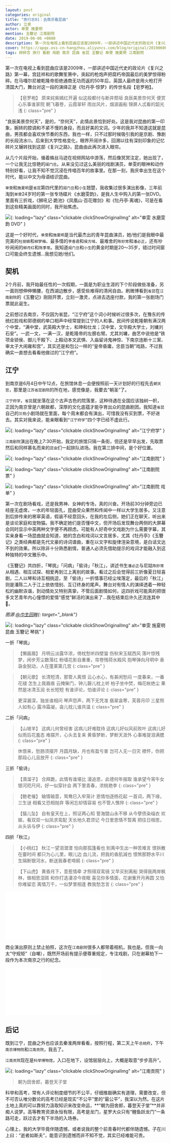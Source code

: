 ```yaml
---
layout: post
categories: original
title: "旅行志01：去南京看昆曲"
author: 立泉
actor: 单雯 施夏明
mention: 玉簪记 江南剧院
date: 2019-06-06 +0800
description: 第一次在电视上看到昆曲应该是2009年，一部讲述中国近代史的政论片《复兴之路》第一幕，宫廷祥和的歌舞笙箫中，突起的枪炮声把腐朽帝国最后的美梦惊得粉碎。在马嘎尔尼被乾隆帝拒绝通商无功而返的50年后，英国人最终是用火枪打开清国大门，舞台对这一段的演绎正是《牡丹亭·惊梦》的传世名段【皂罗袍】。
cover: https://apqx.oss-cn-hangzhou.aliyuncs.com/blog/original/20190606/shanwen_shixiaming_yuzanji_thumb.jpg
tags: 碎碎念 旅行 看剧 戏剧 南京 昆曲 省昆 玉簪记 单雯 施夏明 江南剧院
---
```


第一次在电视上看到昆曲应该是2009年，一部讲述中国近代史的政论片《复兴之路》第一幕，宫廷祥和的歌舞笙箫中，突起的枪炮声把腐朽帝国最后的美梦惊得粉碎。在马嘎尔尼被乾隆帝拒绝通商无功而返的50年后，英国人最终是用火枪打开清国大门，舞台对这一段的演绎正是《牡丹亭·惊梦》的传世名段【皂罗袍】。

>【皂罗袍】 
原来姹紫嫣红开遍
似这般都付与断井颓垣
良辰美景奈何天
便赏心乐事谁家院
朝飞暮卷，云霞翠轩
雨丝风片，烟波画船
锦屏人忒看的韶光浅
{: class="pre" }

“良辰美景奈何天”，是的，“奈何天”，此情此景恰到好处。这是我对昆曲的第一印象，婉转的腔调和不紧不慢的身段，而且好美的文词。少年的我并不知道这就是昆曲，男孩都会喜欢快节奏的东西，我也一样，只不过那时候吸引我的是京剧、豫剧的长段流水🙄。后来到大学性格变化，眼界开阔许多，回溯以往有深刻印象的记忆碎片又辗转找到这部《复兴之路》，昆曲由此再次进入眼帘。

从几个片段开始，循着蛛丝马迹在视频网站中游荡，然后像冥冥注定，她出现了，一个让我无比惊艳的`闺门旦`。从来没见过这么美丽的戏剧演员，单雯的眼神和动作特别好看，让我不知不觉沉浸在传唱百年的故事里。在那一刻，我庆幸出生在这个时代，能以中文为母语结识昆曲。

`单雯`和`施夏明`是`省昆`第四代里的`闺门旦`和`小生`翘楚，我收集过很多演出影像，三年前淘到`单雯`24岁时的第一张专场碟片《水磨雯韵》，是我人生中购入的第一张DVD。里面有三折戏，《狮吼记·跪池》《凤凰山·百花赠剑》和《牡丹亭·离魂》，可是在看到这些精美画面的同时，我开始焦虑。

![](https://apqx.oss-cn-hangzhou.aliyuncs.com/blog/original/20190606/shuimowenyun_thumb.jpg){: loading="lazy" class="clickable clickShowOriginalImg" alt="单雯 水磨雯韵 DVD" }

这是一个好时代，`单雯`和`施夏明`是当代最杰出的青年昆曲演员，她/他们是我眼中最完美的`杜丽娘`和`柳梦梅`、最多情的`李香君`和`侯方域`、最难舍的`陈妙常`和`潘必正`，还有吵吵闹闹的`柳月红`和`陈季常`。我知道`闺门旦`和`小生`的黄金时期是20～35岁，错过时间窗口可能会终生遗憾...我想见她/他们。

## 契机

2个月前，我开始最任性的一次假期，一面是为职业生涯的下个阶段做些准备，另一面则想伸伸懒腰，在西湖边散步，感受些难得的清闲自由。刷微博看到`省昆`在`江南剧院`的《玉簪记》刚刚开票，立刻一激灵，点进去选座付款，我的第一张剧场门票就此诞生。

之前想过去南京，不仅因为省昆，“江宁府”这个词小时候听过很多次，在豫东的传统红脸戏和郭德纲的单口相声中经常提到江宁的人和事。民间传说乾隆朝有满汉两个中堂，“满中堂，武英殿大学士，和珅和仕龙；汉中堂，文华殿大学士，刘墉刘石安”。一武一文，一满一汉，是乾隆帝的左膀右臂。尤其刘墉，曲艺中说他是“铁项金锁侯、御儿干殿下、上殿动本文武惧、入庙留诗鬼神惊、下南京连断十三案、审太子大闹雍和宫”，其实还是和包公一样的“皇帝昏庸，忠臣当朝”戏路，不过我确实一直想去看看他做过的“江宁府”。

## 江宁

到南京是6月4日中午12点，在旅馆休息一会便按照前一天计划好的行程先去`朝天宫`，那里是`江苏省昆剧院`的所在地，感觉像是，我要去“朝圣”了。

`江宁府学`，`省昆`就坐落在这个古声古色的院落里，这种待遇在全国应该独树一帜，正因为南京曾是六朝故都，深厚的文化底蕴才能孕育出众的昆曲剧团。我知道`省昆`自己的`兰苑`小剧场就在里面，每个周末都会有演出，可惜我没有买到票，不好进去。其实对我来说，能亲眼看到`“江宁府学”`四个字已经不虚此行。

![](https://apqx.oss-cn-hangzhou.aliyuncs.com/blog/original/20190606/jiangningfuxue_thumb.jpg){: loading="lazy" class="clickable clickShowOriginalImg" alt="江宁府学" }

`江南剧院`演出在晚上7:30开始，我定的旅馆只隔一条街，但还是早早出发，先取票然后和同样慕名而来的`昆虫`们一起排队进场。我在第三排中间，是个好位置。

![](https://apqx.oss-cn-hangzhou.aliyuncs.com/blog/original/20190606/jiangnanjvyuan_thumb.jpg){: loading="lazy" class="clickable clickShowOriginalImg" alt="江南剧院" }

![](https://apqx.oss-cn-hangzhou.aliyuncs.com/blog/original/20190606/jiangnanjvyuan_piao_thumb.jpg){: loading="lazy" class="clickable clickShowOriginalImg" alt="江南剧院 票" }

![](https://apqx.oss-cn-hangzhou.aliyuncs.com/blog/original/20190606/jiangnanjvyuan_yuzanji_jiemudan_thumb.jpg){: loading="lazy" class="clickable clickShowOriginalImg" alt="江南剧院 戏单" }

第一次在剧场看戏，还是我男神、女神的专场，真的兴奋。开场前30分钟旁边已经座无虚席，一水的年轻面孔，昆曲受众果然和传闻中一样以大学生居多。又注意到后排传来的窸窣英语，假装不经意回头，在我的左后侧，她们正在聊天，听出来是谈论家庭和宠物猫。我不确定她们是否懂中文，但开场后发现舞台两侧的大屏幕会同时显示中英两种文字便不再顾虑。可能有人好奇中文戏剧为什么需要字幕，其实亲身看一场昆曲就会知道，她的念白和戏词以文言居多，尤其《牡丹亭》《玉簪记》之类经典都是先代文豪的诗词谱曲，重在以文字和旋律渲染意境，是白话文达不到的效果。所以除非十分熟悉剧情，普通人必须先借助提示的戏词才能融入到这种独特的中文雅乐中。

《玉簪记》共四折，「琴挑」「问病」「偷诗」「秋江」，讲述书生`潘必正`与尼姑`陈妙常`从相遇、相互试探、相爱再到江上离别的故事。看过之后会觉得前三折像夏日轻喜剧，二人以琴和诗互相挑逗，至「偷诗」一折情事已经尘埃落定，最后的「秋江」则是潘陈二人于江上依依惜别、互订终身的尾声。舞台对有情人的演绎透着一种轻松的幽默诙谐，到动情处又特别真挚，不管后面剧情如何，这四折戏可能真的把很多文艺青年内心憧憬的爱情“感觉”鲜活的演出来了...我在结束后许久还流连其中🤥。

*图源 [@巾生回眸](https://weibo.com/u/5616289163){: target="_blank"}*

![](https://apqx.oss-cn-hangzhou.aliyuncs.com/blog/original/20190606/shanwen_shixiaming_yuzanji_thumb.jpg){: loading="lazy" class="clickable clickShowOriginalImg" alt="单雯 施夏明 昆曲 玉簪记 琴挑" }

一折「琴挑」

> 【懒画眉】
月明云淡露华浓，倚枕愁听四壁蛩
伤秋宋玉赋西风
落叶惊残梦，闲步芳尘数落红
粉墙花影自重重，帘卷残荷水殿风
抱琴弹向月明中
香袅金猊动，人在蓬莱第几宫
{: class="pre" }

> 【朝元歌】
长清短清，那管人离恨
云心水心，有甚闲愁闷
一度春来，一番花褪
怎生上我眉痕
云掩柴门，钟儿磬儿枕上听
柏子坐中焚，梅花帐绝尘
果然是冰清玉润
长长短短
有谁评论，怕谁评论
{: class="pre" }

> 更深漏深，独坐谁相问
琴声怨声，两下无凭准
翡翠衾寒，芙蓉月印
三星照人如有心
露冷霜凝，衾儿枕儿谁共温
{: class="pre" }

二折「问病」

> 【山坡羊】
这病儿何曾经害
这病儿好难耽待
这病儿好似风前败叶
这病儿好似雨后花羞态
难摆开，心头去复来
黄昏梦断，梦断天涯外
心事难提泪满腮
{: class="pre" }

> 休恨来，愁肠须摆开
月圆月缺，月也有盈亏害
岂可人无一日灾
襟怀，你把那段心儿且放开
{: class="pre" }

三折「偷诗」

> 【滴溜子】
合拜跪，此情有谁堪比
漫追思，此德何年报取
谁承望今宵牛女
银河咫尺间，好一似穿针会
两下里青春，浓桃艳李
{: class="pre" }

> 【鲍老催】
输情输意，鸳鸯已入牢笼计
恩情怕逐杨花起
一首词，两下缘，三生谜
相看又恐相抛弃
等闲忘却情容易
也不管人憔悴
{: class="pre" }

> 【猫儿坠】
自有皇天在上，照证两心知
誓海盟山永不移
从今孽债染缁衣
欢娱，看双双一似凤求鸾配
天长地久君须记
今日里恩情不暂离
把往日相思，从头诉与伊
{: class="pre" }

四折「秋江」

> 【小桃红】
秋江一望泪澘澘
怕向那孤篷看也
别离中生出一种苦难言
恨拆散在霎时间
都只为心儿里，眼儿边
血儿流，把我的香肌減也
恨煞那野水平川
生隔断银河水，断送我春老啼鹃
{: class="pre" }

> 【下山虎】
黄昏月下，意惹情牵
才照得双鸾镜
又早买别离船
哭得我两岸枫林，做相思泪斑
和你打迭凄凉今夜眠
喜见你多情面，花谢重开月再圆
又怕你难留恋
离情万千，一似梦里相逢
教我愁怎言
{: class="pre" }

<div class="video-container">
    <iframe loading="lazy" src="//player.bilibili.com/player.html?aid=6701549&cid=10910789&page=1&autoplay=0" scrolling="no" border="0" frameborder="no" framespacing="0" allowfullscreen="true"> </iframe>
</div>

商业演出原则上禁止拍照，这次在`江南剧院`很多人都带着相机，我也是。但我一向太“守规矩”（自嘲），既然开场前有提示便尊重规定，专注戏剧，只在谢幕拍下一段作为本次南京之行的纪念。

<div class="video-container">
    <iframe loading="lazy" src="//player.bilibili.com/player.html?aid=57894523&cid=101033603&page=1&autoplay=0" scrolling="no" border="0" frameborder="no" framespacing="0" allowfullscreen="true"> </iframe>
</div>

## 后记

既到江宁，昆曲之外也应该去秦淮两岸看看，按照行程，第二天上午`总统府`，下午`南京博物院`和`江南贡院`，我去了。

`江南贡院`现在是`科举博物馆`，入口在地下，设馆层层向上，大概是取意“步步高升”。

![](https://apqx.oss-cn-hangzhou.aliyuncs.com/blog/original/20190606/jiangnangongyuan_thumb.jpg){: loading="lazy" class="clickable clickShowOriginalImg" alt="江南贡院" }

> 朝为田舍郎，暮登天子堂

科举和高考，常有人评论制度细节的不公平，仔细推敲确实有道理，需要改变，但不可否认唯分数论的高考已经是现实“不公平”里的“最公平”，我深以为然。在这片土地上真的可以靠努力汲取知识来改变命运，**“朝为田舍郎，暮登天子堂”**并非痴人说梦。高等教育资源永恒有限，高考是龙门，星罗大众只有“鲤鱼跃龙门”一条路可走，跃过去才有下半场的入场券。

心理上，我的大学毕竟伴随遗憾，或者说我的整个前青春时代都伴随遗憾。子在川上曰：“逝者如斯夫”，能意识到遗憾而非不知不觉，其实已经难能可贵。